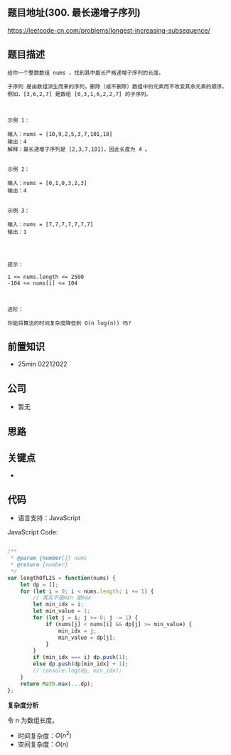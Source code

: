 
## 题目地址(300. 最长递增子序列)

https://leetcode-cn.com/problems/longest-increasing-subsequence/

## 题目描述

```
给你一个整数数组 nums ，找到其中最长严格递增子序列的长度。

子序列 是由数组派生而来的序列，删除（或不删除）数组中的元素而不改变其余元素的顺序。例如，[3,6,2,7] 是数组 [0,3,1,6,2,2,7] 的子序列。

 

示例 1：

输入：nums = [10,9,2,5,3,7,101,18]
输出：4
解释：最长递增子序列是 [2,3,7,101]，因此长度为 4 。


示例 2：

输入：nums = [0,1,0,3,2,3]
输出：4


示例 3：

输入：nums = [7,7,7,7,7,7,7]
输出：1


 

提示：

1 <= nums.length <= 2500
-104 <= nums[i] <= 104

 

进阶：

你能将算法的时间复杂度降低到 O(n log(n)) 吗?
```

## 前置知识

- 25min 02212022

## 公司

- 暂无

## 思路

## 关键点

-

## 代码

- 语言支持：JavaScript

JavaScript Code:

```javascript

/**
 * @param {number[]} nums
 * @return {number}
 */
var lengthOfLIS = function(nums) {
    let dp = [];
    for (let i = 0; i < nums.length; i += 1) {
        // 其实不是min 是max
        let min_idx = i;
        let min_value = 1;
        for (let j = i; j >= 0; j -= 1) {
            if (nums[j] < nums[i] && dp[j] >= min_value) {
                min_idx = j;
                min_value = dp[j];
            }
        }
        if (min_idx === i) dp.push(1);
        else dp.push(dp[min_idx] + 1);
        // console.log(dp, min_idx);
    }
    return Math.max(...dp);
};

```


**复杂度分析**

令 n 为数组长度。

- 时间复杂度：$O(n^2)$
- 空间复杂度：$O(n)$


